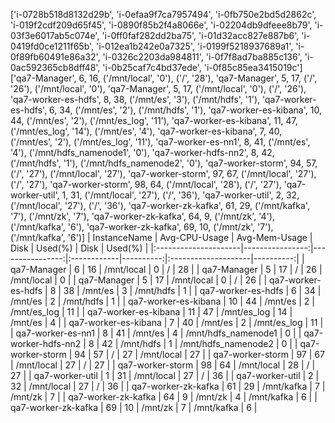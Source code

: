 ['i-0728b518d8132d29b', 'i-0efaa9f7ca7957494', 'i-0fb750e2bd5d2862c', 'i-019f2cdf209d65f45', 'i-0890f85b2f4a8066e', 'i-02204db9dfeee8b79', 'i-03f3e6017ab5c074e', 'i-0ff0faf282dd2ba75', 'i-01d32acc827e887b6', 'i-0419fd0ce1211f65b', 'i-012ea1b242e0a7325', 'i-0199f5218937689a1', 'i-0f89fb60491e86a32', 'i-0326c2203da984811', 'i-0f7f8ad7ba885c136', 'i-0ac592365cb8dff48', 'i-0b25caf7c4bd37ede', 'i-0f85c85ea3415019c']
['qa7-Manager', 6, 16, ('/mnt/local', '0'), ('/', '28'), 'qa7-Manager', 5, 17, ('/', '26'), ('/mnt/local', '0'), 'qa7-Manager', 5, 17, ('/mnt/local', '0'), ('/', '26'), 'qa7-worker-es-hdfs', 8, 38, ('/mnt/es', '3'), ('/mnt/hdfs', '1'), 'qa7-worker-es-hdfs', 6, 34, ('/mnt/es', '2'), ('/mnt/hdfs', '1'), 'qa7-worker-es-kibana', 10, 44, ('/mnt/es', '2'), ('/mnt/es_log', '11'), 'qa7-worker-es-kibana', 11, 47, ('/mnt/es_log', '14'), ('/mnt/es', '4'), 'qa7-worker-es-kibana', 7, 40, ('/mnt/es', '2'), ('/mnt/es_log', '11'), 'qa7-worker-es-nn1', 8, 41, ('/mnt/es', '4'), ('/mnt/hdfs_namenode1', '0'), 'qa7-worker-hdfs-nn2', 8, 42, ('/mnt/hdfs', '1'), ('/mnt/hdfs_namenode2', '0'), 'qa7-worker-storm', 94, 57, ('/', '27'), ('/mnt/local', '27'), 'qa7-worker-storm', 97, 67, ('/mnt/local', '27'), ('/', '27'), 'qa7-worker-storm', 98, 64, ('/mnt/local', '28'), ('/', '27'), 'qa7-worker-util', 1, 31, ('/mnt/local', '27'), ('/', '36'), 'qa7-worker-util', 2, 32, ('/mnt/local', '27'), ('/', '36'), 'qa7-worker-zk-kafka', 61, 29, ('/mnt/kafka', '7'), ('/mnt/zk', '7'), 'qa7-worker-zk-kafka', 64, 9, ('/mnt/zk', '4'), ('/mnt/kafka', '6'), 'qa7-worker-zk-kafka', 69, 10, ('/mnt/zk', '7'), ('/mnt/kafka', '6')]
| InstanceName         |   Avg-CPU-Usage |   Avg-Mem-Usage | Disk        |   Used(%) | Disk                |   Used(%) |
|:---------------------|----------------:|----------------:|:------------|----------:|:--------------------|----------:|
| qa7-Manager          |               6 |              16 | /mnt/local  |         0 | /                   |        28 |
| qa7-Manager          |               5 |              17 | /           |        26 | /mnt/local          |         0 |
| qa7-Manager          |               5 |              17 | /mnt/local  |         0 | /                   |        26 |
| qa7-worker-es-hdfs   |               8 |              38 | /mnt/es     |         3 | /mnt/hdfs           |         1 |
| qa7-worker-es-hdfs   |               6 |              34 | /mnt/es     |         2 | /mnt/hdfs           |         1 |
| qa7-worker-es-kibana |              10 |              44 | /mnt/es     |         2 | /mnt/es_log         |        11 |
| qa7-worker-es-kibana |              11 |              47 | /mnt/es_log |        14 | /mnt/es             |         4 |
| qa7-worker-es-kibana |               7 |              40 | /mnt/es     |         2 | /mnt/es_log         |        11 |
| qa7-worker-es-nn1    |               8 |              41 | /mnt/es     |         4 | /mnt/hdfs_namenode1 |         0 |
| qa7-worker-hdfs-nn2  |               8 |              42 | /mnt/hdfs   |         1 | /mnt/hdfs_namenode2 |         0 |
| qa7-worker-storm     |              94 |              57 | /           |        27 | /mnt/local          |        27 |
| qa7-worker-storm     |              97 |              67 | /mnt/local  |        27 | /                   |        27 |
| qa7-worker-storm     |              98 |              64 | /mnt/local  |        28 | /                   |        27 |
| qa7-worker-util      |               1 |              31 | /mnt/local  |        27 | /                   |        36 |
| qa7-worker-util      |               2 |              32 | /mnt/local  |        27 | /                   |        36 |
| qa7-worker-zk-kafka  |              61 |              29 | /mnt/kafka  |         7 | /mnt/zk             |         7 |
| qa7-worker-zk-kafka  |              64 |               9 | /mnt/zk     |         4 | /mnt/kafka          |         6 |
| qa7-worker-zk-kafka  |              69 |              10 | /mnt/zk     |         7 | /mnt/kafka          |         6 |
